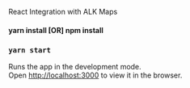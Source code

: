 React Integration with ALK Maps 

#### yarn install [OR] npm install 

### `yarn start`

Runs the app in the development mode.<br />
Open [http://localhost:3000](http://localhost:3000) to view it in the browser.


